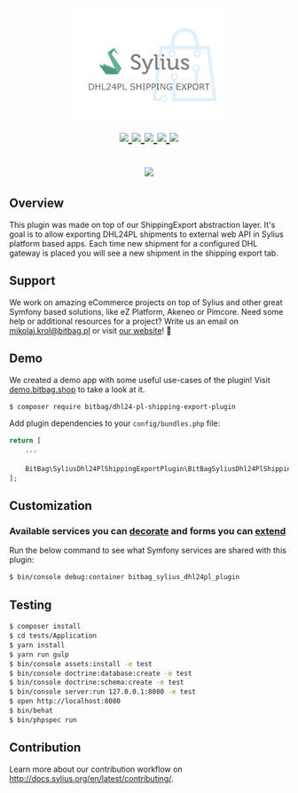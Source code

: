 <h1 align="center">
    <a href="http://bitbag.shop" target="_blank">
        <img src="doc/logo.jpeg" width="55%" />
    </a>
    <br />
    <a href="https://packagist.org/packages/bitbag/dhl24-pl-shipping-export-plugin" title="License" target="_blank">
        <img src="https://img.shields.io/packagist/l/bitbag/dhl24-pl-shipping-export-plugin.svg" />
    </a>
    <a href="https://packagist.org/packages/bitbag/dhl24-pl-shipping-export-plugin" title="Version" target="_blank">
        <img src="https://img.shields.io/packagist/v/bitbag/dhl24-pl-shipping-export-plugin.svg" />
    </a>
    <a href="http://travis-ci.org/BitBagCommerce/SyliusDHL24PlShippingExportPlugin" title="Build status" target="_blank">
            <img src="https://img.shields.io/travis/BitBagCommerce/SyliusDHL24PlShippingExportPlugin/master.svg" />
        </a>
    <a href="https://scrutinizer-ci.com/g/BitBagCommerce/SyliusDHL24PlShippingExportPlugin/" title="Scrutinizer" target="_blank">
        <img src="https://img.shields.io/scrutinizer/quality/g/BitBagCommerce/SyliusDhl24PlShippingExportPlugin.svg" />
    </a>
    <a href="https://packagist.org/packages/bitbag/dhl24-pl-shipping-export-plugin" title="Total Downloads" target="_blank">
        <img src="https://poser.pugx.org/bitbag/dhl24-pl-shipping-export-plugin/downloads" />
    </a>
    <p>
        <img src="https://sylius.com/assets/badge-approved-by-sylius.png" width="85">
    </p>
</h1>

## Overview

This plugin was made on top of our ShippingExport abstraction layer. It's goal is to allow exporting DHL24PL shipments to external 
web API in Sylius platform based apps. Each time new shipment for a configured 
DHL gateway is placed you will see a new shipment in the shipping export tab.

## Support

We work on amazing eCommerce projects on top of Sylius and other great Symfony based solutions, like eZ Platform, Akeneo or Pimcore.
Need some help or additional resources for a project? Write us an email on mikolaj.krol@bitbag.pl or visit
[our website](https://bitbag.shop/)! :rocket:

## Demo

We created a demo app with some useful use-cases of the plugin! Visit [demo.bitbag.shop](https://demo.bitbag.shop) to take a look at it. 

```bash
$ composer require bitbag/dhl24-pl-shipping-export-plugin
```

Add plugin dependencies to your `config/bundles.php` file:
```php
return [
    ...

    BitBag\SyliusDhl24PlShippingExportPlugin\BitBagSyliusDhl24PlShippingExportPlugin::class => ['all' => true],
];
```

## Customization

### Available services you can [decorate](https://symfony.com/doc/current/service_container/service_decoration.html) and forms you can [extend](http://symfony.com/doc/current/form/create_form_type_extension.html)

Run the below command to see what Symfony services are shared with this plugin:
```bash
$ bin/console debug:container bitbag_sylius_dhl24pl_plugin
```

## Testing
```bash
$ composer install
$ cd tests/Application
$ yarn install
$ yarn run gulp
$ bin/console assets:install -e test
$ bin/console doctrine:database:create -e test
$ bin/console doctrine:schema:create -e test
$ bin/console server:run 127.0.0.1:8080 -e test
$ open http://localhost:8080
$ bin/behat
$ bin/phpspec run
```

## Contribution

Learn more about our contribution workflow on http://docs.sylius.org/en/latest/contributing/.
